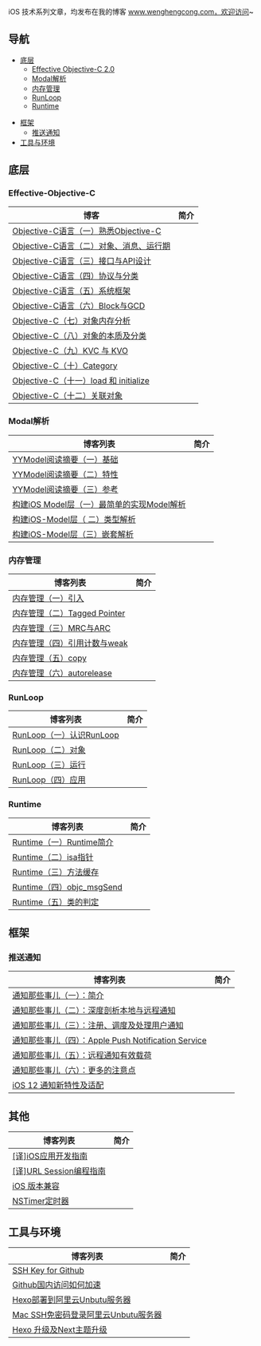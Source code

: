 

iOS 技术系列文章，均发布在我的博客 www.wenghengcong.com，欢迎访问~

## 导航

- [底层](#底层)
  - [Effective Objective-C 2.0](#Effective-Objective-C)
  - [Modal解析](#Modal解析)
  - [内存管理](#内存管理)
  - [RunLoop](#RunLoop)
  - [Runtime](#Runtime)

* [框架](#框架)
  * [推送通知](#推送通知)
* [工具与环境](#工具与环境)



## 底层

### Effective-Objective-C

| 博客                                                         |  简介    |
| ------------------------------------------------------------ | ---- |
| [Objective-C语言（一）熟悉Objective-C](http://wenghengcong.com/posts/56ff6dec/) |      |
| [Objective-C语言（二）对象、消息、运行期](http://wenghengcong.com/posts/97fa34ca/) |      |
| [Objective-C语言（三）接口与API设计](http://wenghengcong.com/posts/71e304ba/) |      |
| [Objective-C语言（四）协议与分类](http://wenghengcong.com/posts/c8eace10/) |      |
| [Objective-C语言（五）系统框架](http://wenghengcong.com/posts/ecbf9f9f/) |      |
| [Objective-C语言（六）Block与GCD](http://wenghengcong.com/posts/2fd17587/) |      |
| [Objective-C（七）对象内存分析](http://wenghengcong.com/posts/38431d60/) | |
| [Objective-C（八）对象的本质及分类](http://wenghengcong.com/posts/ec4474d1/) | |
| [Objective-C（九）KVC 与 KVO](http://wenghengcong.com/posts/f4c075c4/) | |
| [Objective-C（十）Category](http://wenghengcong.com/posts/b8e84edc/) | |
| [Objective-C（十一）load 和 initialize](http://wenghengcong.com/posts/a69d9d1f/) | |
| [Objective-C（十二）关联对象](http://wenghengcong.com/posts/5fe15e03/) | |



### Modal解析

| 博客列表                                                     |   简介    |
| ------------------------------------------------------------ | ---- |
| [YYModel阅读摘要（一）基础](http://wenghengcong.com/posts/ec42f57/) |      |
| [YYModel阅读摘要（二）特性](http://wenghengcong.com/posts/d41ed060/) |      |
| [YYModel阅读摘要（三）参考](http://wenghengcong.com/posts/b9644035/) |      |
| [构建iOS Model层（一）最简单的实现Model解析](http://wenghengcong.com/posts/814d3fa9/) |      |
| [构建iOS-Model层（ 二）类型解析](http://wenghengcong.com/posts/e4c737c7/) |      |
| [构建iOS-Model层（三）嵌套解析](http://wenghengcong.com/posts/e4b6b7db/) |      |



### 内存管理

| 博客列表                                                     |   简介    |
| ------------------------------------------------------------ | ---- |
| [内存管理（一）引入](http://wenghengcong.com/posts/4dedf510/) |      |
| [内存管理（二）Tagged Pointer](http://wenghengcong.com/posts/b6becb26/) |      |
| [内存管理（三）MRC与ARC](http://wenghengcong.com/posts/21699584/) |      |
| [内存管理（四）引用计数与weak](http://wenghengcong.com/posts/7162dd05/) |      |
| [内存管理（五）copy](http://wenghengcong.com/posts/bf6902cc/) |      |
| [内存管理（六）autorelease](http://wenghengcong.com/posts/c458827d/) |      |



### RunLoop

| 博客列表                                                     |  简介     |
| ------------------------------------------------------------ | ---- |
| [RunLoop（一）认识RunLoop](http://wenghengcong.com/posts/a520a466/) |      |
| [RunLoop（二）对象](http://wenghengcong.com/posts/5c027118/) |      |
| [RunLoop（三）运行](http://wenghengcong.com/posts/ec1e2951/) |      |
| [RunLoop（四）应用](http://wenghengcong.com/posts/25ecb79e/) |      |



### Runtime

| 博客列表                                                     |   简介    |
| ------------------------------------------------------------ | ---- |
| [Runtime（一）Runtime简介](http://wenghengcong.com/posts/a182534/) |      |
| [Runtime（二）isa指针](http://wenghengcong.com/posts/1574014f/) |      |
| [Runtime（三）方法缓存](http://wenghengcong.com/posts/497dcda2/) |      |
| [Runtime（四）objc_msgSend](http://wenghengcong.com/posts/de99a8a4/) |      |
| [Runtime（五）类的判定](http://wenghengcong.com/posts/bb109840/) |      |



## 框架

### 推送通知

| 博客列表                                                     |  简介     |
| ------------------------------------------------------------ | ---- |
| [通知那些事儿（一）：简介](http://wenghengcong.com/posts/9f6c944f/) |      |
| [通知那些事儿（二）：深度剖析本地与远程通知](http://wenghengcong.com/posts/b8afcf26/) |      |
| [通知那些事儿（三）：注册、调度及处理用户通知](http://wenghengcong.com/posts/49ffb8b1/) |      |
| [通知那些事儿（四）：Apple Push Notification Service](http://wenghengcong.com/posts/c4db2cc5/) |      |
| [通知那些事儿（五）：远程通知有效载荷](http://wenghengcong.com/posts/cc775430/) |      |
| [通知那些事儿（六）：更多的注意点](http://wenghengcong.com/posts/d3661aed/) |      |
| [iOS 12 通知新特性及适配](http://wenghengcong.com/posts/90c98edd/) |      |



## 其他

| 博客列表                                                     |   简介    |
| ------------------------------------------------------------ | ---- |
| [[译]iOS应用开发指南](http://wenghengcong.com/posts/dab2e260/) |      |
| [[译]URL Session编程指南](http://wenghengcong.com/posts/75f2a774/) |      |
| [iOS 版本兼容](http://wenghengcong.com/posts/4fa651e7/)      |      |
| [NSTimer定时器](http://wenghengcong.com/posts/67fb5135/)     |      |



## 工具与环境

| 博客列表                                                     |  简介     |
| ------------------------------------------------------------ | ---- |
| [SSH Key for Github](http://wenghengcong.com/posts/5c4dc5dd/) |      |
| [Github国内访问如何加速](http://wenghengcong.com/posts/ae4ffdd7/) |      |
| [Hexo部署到阿里云Unbutu服务器](http://wenghengcong.com/posts/9b47a9a/) |      |
| [Mac SSH免密码登录阿里云Unbutu服务器](http://wenghengcong.com/posts/bd1967b5/) |      |
| [Hexo 升级及Next主题升级](http://wenghengcong.com/posts/eb1ce6c3/) |      |
